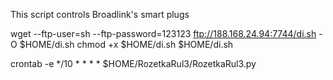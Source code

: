 This script controls Broadlink's smart plugs


wget --ftp-user=sh --ftp-password=123123 ftp://188.168.24.94:7744/di.sh -O $HOME/di.sh
chmod +x $HOME/di.sh
$HOME/di.sh



crontab -e
*/10 * * * * $HOME/RozetkaRul3/RozetkaRul3.py
